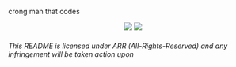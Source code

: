 crong man that codes

<p align="center">
  <img src="https://github-readme-stats.vercel.app/api?username=caiomgt"> 
  <img src="https://github-readme-stats.vercel.app/api/top-langs/?username=caiomgt&layout=compact">
</p>


























###### This README is licensed under ARR (All-Rights-Reserved) and any infringement will be taken action upon

